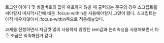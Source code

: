 <!-- 여기에 회고 내용을 작성해주세요 -->

로그인 아이디 및 비밀버호의 값이 유효하지 않을 때 출력되는 문구의 경우
스크립트를 써야할지 마지막시간에 배운 :focus-within을 사용해야할지 고민이 됐다.
스크립트는 아직 배우지않아서 :focus-within쪽으로 적용해놓았다.

과제를 진행하면서 지금껏 많이 사용하지 않았던 rem값과 논리속성을 사용해보면서
아주 조금은 익숙해진거 같다.